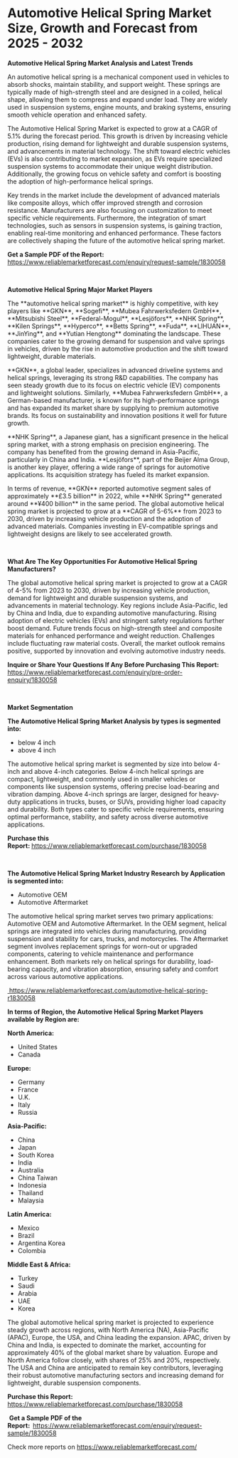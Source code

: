 <p><h1>Automotive Helical Spring Market Size, Growth and Forecast from 2025 - 2032</h1></p><p><strong>Automotive Helical Spring Market Analysis and Latest Trends</strong></p>
<p><p>An automotive helical spring is a mechanical component used in vehicles to absorb shocks, maintain stability, and support weight. These springs are typically made of high-strength steel and are designed in a coiled, helical shape, allowing them to compress and expand under load. They are widely used in suspension systems, engine mounts, and braking systems, ensuring smooth vehicle operation and enhanced safety.</p><p>The Automotive Helical Spring Market is expected to grow at a CAGR of 5.1% during the forecast period. This growth is driven by increasing vehicle production, rising demand for lightweight and durable suspension systems, and advancements in material technology. The shift toward electric vehicles (EVs) is also contributing to market expansion, as EVs require specialized suspension systems to accommodate their unique weight distribution. Additionally, the growing focus on vehicle safety and comfort is boosting the adoption of high-performance helical springs.</p><p>Key trends in the market include the development of advanced materials like composite alloys, which offer improved strength and corrosion resistance. Manufacturers are also focusing on customization to meet specific vehicle requirements. Furthermore, the integration of smart technologies, such as sensors in suspension systems, is gaining traction, enabling real-time monitoring and enhanced performance. These factors are collectively shaping the future of the automotive helical spring market.</p></p>
<p><strong>Get a Sample PDF of the Report:&nbsp;</strong> <a href="https://www.reliablemarketforecast.com/enquiry/request-sample/1830058?utm_campaign=1840&utm_medium=2&utm_source=Github&utm_content=ia&utm_term=24012025&utm_id=automotive-helical-spring">https://www.reliablemarketforecast.com/enquiry/request-sample/1830058</a></p>
<p>&nbsp;</p>
<p><strong>Automotive Helical Spring Major Market Players</strong></p>
<p><p>The **automotive helical spring market** is highly competitive, with key players like **GKN**, **Sogefi**, **Mubea Fahrwerksfedern GmbH**, **Mitsubishi Steel**, **Federal-Mogul**, **Lesjöfors**, **NHK Spring**, **Kilen Springs**, **Hyperco**, **Betts Spring**, **Fuda**, **LIHUAN**, **JinYing**, and **Yutian Hengtong** dominating the landscape. These companies cater to the growing demand for suspension and valve springs in vehicles, driven by the rise in automotive production and the shift toward lightweight, durable materials.</p><p>**GKN**, a global leader, specializes in advanced driveline systems and helical springs, leveraging its strong R&D capabilities. The company has seen steady growth due to its focus on electric vehicle (EV) components and lightweight solutions. Similarly, **Mubea Fahrwerksfedern GmbH**, a German-based manufacturer, is known for its high-performance springs and has expanded its market share by supplying to premium automotive brands. Its focus on sustainability and innovation positions it well for future growth.</p><p>**NHK Spring**, a Japanese giant, has a significant presence in the helical spring market, with a strong emphasis on precision engineering. The company has benefited from the growing demand in Asia-Pacific, particularly in China and India. **Lesjöfors**, part of the Beijer Alma Group, is another key player, offering a wide range of springs for automotive applications. Its acquisition strategy has fueled its market expansion.</p><p>In terms of revenue, **GKN** reported automotive segment sales of approximately **£3.5 billion** in 2022, while **NHK Spring** generated around **¥400 billion** in the same period. The global automotive helical spring market is projected to grow at a **CAGR of 5-6%** from 2023 to 2030, driven by increasing vehicle production and the adoption of advanced materials. Companies investing in EV-compatible springs and lightweight designs are likely to see accelerated growth.</p></p>
<p>&nbsp;</p>
<p><strong>What Are The Key Opportunities For Automotive Helical Spring Manufacturers?</strong></p>
<p><p>The global automotive helical spring market is projected to grow at a CAGR of 4-5% from 2023 to 2030, driven by increasing vehicle production, demand for lightweight and durable suspension systems, and advancements in material technology. Key regions include Asia-Pacific, led by China and India, due to expanding automotive manufacturing. Rising adoption of electric vehicles (EVs) and stringent safety regulations further boost demand. Future trends focus on high-strength steel and composite materials for enhanced performance and weight reduction. Challenges include fluctuating raw material costs. Overall, the market outlook remains positive, supported by innovation and evolving automotive industry needs.</p></p>
<p><strong>Inquire or Share Your Questions If Any Before Purchasing This Report:</strong> <a href="https://www.reliablemarketforecast.com/enquiry/pre-order-enquiry/1830058?utm_campaign=1840&utm_medium=2&utm_source=Github&utm_content=ia&utm_term=24012025&utm_id=automotive-helical-spring">https://www.reliablemarketforecast.com/enquiry/pre-order-enquiry/1830058</a></p>
<p>&nbsp;</p>
<p><strong>Market Segmentation</strong></p>
<p><strong>The Automotive Helical Spring Market Analysis by types is segmented into:</strong></p>
<p><ul><li>below 4 inch</li><li>above 4 inch</li></ul></p>
<p><p>The automotive helical spring market is segmented by size into below 4-inch and above 4-inch categories. Below 4-inch helical springs are compact, lightweight, and commonly used in smaller vehicles or components like suspension systems, offering precise load-bearing and vibration damping. Above 4-inch springs are larger, designed for heavy-duty applications in trucks, buses, or SUVs, providing higher load capacity and durability. Both types cater to specific vehicle requirements, ensuring optimal performance, stability, and safety across diverse automotive applications.</p></p>
<p><strong>Purchase this Report:&nbsp;</strong><a href="https://www.reliablemarketforecast.com/purchase/1830058?utm_campaign=1840&utm_medium=2&utm_source=Github&utm_content=ia&utm_term=24012025&utm_id=automotive-helical-spring">https://www.reliablemarketforecast.com/purchase/1830058</a></p>
<p>&nbsp;</p>
<p><strong>The Automotive Helical Spring Market Industry Research by Application is segmented into:</strong></p>
<p><ul><li>Automotive OEM</li><li>Automotive Aftermarket</li></ul></p>
<p><p>The automotive helical spring market serves two primary applications: Automotive OEM and Automotive Aftermarket. In the OEM segment, helical springs are integrated into vehicles during manufacturing, providing suspension and stability for cars, trucks, and motorcycles. The Aftermarket segment involves replacement springs for worn-out or upgraded components, catering to vehicle maintenance and performance enhancement. Both markets rely on helical springs for durability, load-bearing capacity, and vibration absorption, ensuring safety and comfort across various automotive applications.</p></p>
<p><a href="https://www.reliablemarketforecast.com/automotive-helical-spring-r1830058?utm_campaign=1840&utm_medium=2&utm_source=Github&utm_content=ia&utm_term=24012025&utm_id=automotive-helical-spring">&nbsp;https://www.reliablemarketforecast.com/automotive-helical-spring-r1830058</a></p>
<p><strong>In terms of Region, the Automotive Helical Spring Market Players available by Region are:</strong></p>
<p>
    <p> <strong> North America: </strong>
        <ul>
            <li>United States</li>
            <li>Canada</li>
        </ul>
        </p> 
    <p> <strong> Europe: </strong>
        <ul>
            <li>Germany</li>
            <li>France</li>
            <li>U.K.</li>
            <li>Italy</li>
            <li>Russia</li>
        </ul>
        </p> 
    <p> <strong> Asia-Pacific: </strong>
        <ul>
            <li>China</li>
            <li>Japan</li>
            <li>South Korea</li>
            <li>India</li>
            <li>Australia</li>
            <li>China Taiwan</li>
            <li>Indonesia</li>
            <li>Thailand</li>
            <li>Malaysia</li>
        </ul>
        </p> 
    <p> <strong> Latin America: </strong>
        <ul>
            <li>Mexico</li>
            <li>Brazil</li>
            <li>Argentina Korea</li>
            <li>Colombia</li>
        </ul>
        </p> 
    <p> <strong> Middle East & Africa: </strong>
        <ul>
            <li>Turkey</li>
            <li>Saudi</li>
            <li>Arabia</li>
            <li>UAE</li>
            <li>Korea</li>
        </ul>
    </p>
    </p>
<p><p>The global automotive helical spring market is projected to experience steady growth across regions, with North America (NA), Asia-Pacific (APAC), Europe, the USA, and China leading the expansion. APAC, driven by China and India, is expected to dominate the market, accounting for approximately 40% of the global market share by valuation. Europe and North America follow closely, with shares of 25% and 20%, respectively. The USA and China are anticipated to remain key contributors, leveraging their robust automotive manufacturing sectors and increasing demand for lightweight, durable suspension components.</p></p>
<p><strong>Purchase this Report: </strong><a href="https://www.reliablemarketforecast.com/purchase/1830058?utm_campaign=1840&utm_medium=2&utm_source=Github&utm_content=ia&utm_term=24012025&utm_id=automotive-helical-spring">https://www.reliablemarketforecast.com/purchase/1830058</a></p>
<p>&nbsp;<strong>Get a Sample PDF of the Report:&nbsp;&nbsp;</strong><a href="https://www.reliablemarketforecast.com/enquiry/request-sample/1830058?utm_campaign=1840&utm_medium=2&utm_source=Github&utm_content=ia&utm_term=24012025&utm_id=automotive-helical-spring">https://www.reliablemarketforecast.com/enquiry/request-sample/1830058</a></p>
<p><strong></strong></p>
<p>Check more reports on <a href="https://www.reliablemarketforecast.com/?utm_campaign=1840&utm_medium=2&utm_source=Github&utm_content=ia&utm_term=24012025&utm_id=automotive-helical-spring">https://www.reliablemarketforecast.com/</a></p>